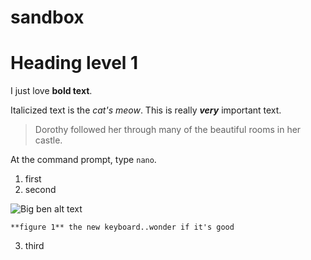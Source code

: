 # sandbox

# Heading level 1
I just love **bold text**.

Italicized text is the *cat's meow*.
This is really ***very*** important text.

> Dorothy followed her through many of the beautiful rooms in her castle.

At the command prompt, type `nano`.


1. first
2. second

![Big ben alt text](https://www.history.com/.image/ar_1:1%2Cc_fill%2Ccs_srgb%2Cfl_progressive%2Cq_auto:good%2Cw_1200/MTYyNDg1MjE3MTI1Mjc5Mzk4/topic-london-gettyimages-760251843-promo.jpg)

    
    **figure 1** the new keyboard..wonder if it's good

3. third
